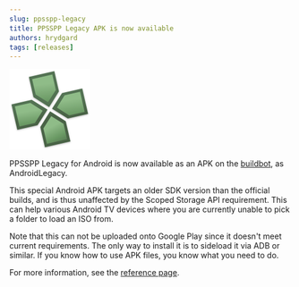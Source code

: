 ```yaml
---
slug: ppsspp-legacy
title: PPSSPP Legacy APK is now available
authors: hrydgard
tags: [releases]
---
```


![Legacy Logo](/static/img/platform/ppsspp-icon-legacy.png)

PPSSPP Legacy for Android is now available as an APK on the [buildbot](/devbuilds), as AndroidLegacy.

This special Android APK targets an older SDK version than the official builds, and is thus unaffected by the Scoped Storage API requirement. This can help various Android TV devices where you are currently unable to pick a folder to load an ISO from.

Note that this can not be uploaded onto Google Play since it doesn't meet current requirements. The only way to install it is to sideload it via ADB or similar. If you know how to use APK files, you know what you need to do.

For more information, see the [reference page](/docs/reference/legacy-edition).
